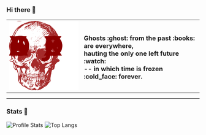 ### Hi there 👋

<table>
<tr>
<td><img src="./deadskull.svg" alt="Dead Skull" /></td>
<td><h3>
Ghosts :ghost: from the past :books: are everywhere,<br/>
hauting the only one left future :watch:<br/>
-- in which time is frozen :cold_face: forever.
</h3></td>
</tr>
</table>

---

### Stats 🧪

<span>
<img
  style="display: inline-block;"
  src="https://github-readme-stats.vercel.app/api?username=marcoonroad&theme=dark&show_icons=true&title_color=aa3333&icon_color=66bb66"
  alt="Profile Stats" /> <img
  style="display: inline-block;"
  src="https://github-readme-stats.vercel.app/api/top-langs?username=marcoonroad&hide=html,emacs%20lisp,scss,stylus,blade,css,shell,batchfile,dockerfile,typescript&theme=dark&show_icons=true&title_color=aa3333&icon_color=66bb66"
  alt="Top Langs" />
</span>

<!--
**marcoonroad/marcoonroad** is a ✨ _special_ ✨ repository because its `README.md` (this file) appears on your GitHub profile.

Here are some ideas to get you started:

- 🔭 I’m currently working on ...
- 🌱 I’m currently learning ...
- 👯 I’m looking to collaborate on ...
- 🤔 I’m looking for help with ...
- 💬 Ask me about ...
- 📫 How to reach me: ...
- 😄 Pronouns: ...
- ⚡ Fun fact: ...

[![Top Langs](https://github-readme-stats.vercel.app/api?username=marcoonroad&theme=algolia&show_icons=true)](https://github.com/marcoonroad)

[![marcoonroad's GitHub stats](https://github-readme-stats.vercel.app/api/top-langs?username=marcoonroad&hide=html,emacs%20lisp,scss,stylus,blade,css,shell,batchfile,dockerfile,typescript&theme=algolia&show_icons=true)](https://github.com/marcoonroad)


-->
